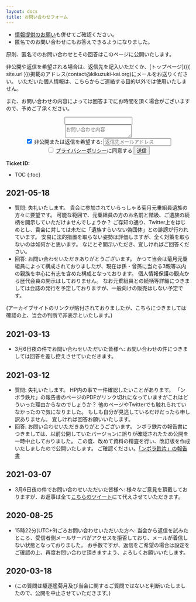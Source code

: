 ```yaml
---
layout: docs
title: お問い合わせフォーム
---
```


- [情報提供のお願い](/docs/seek.html)も併せてご確認ください。
- 匿名でのお問い合わせにもお答えできるようになりました。

原則、匿名でのお問い合わせとその回答はこのページに公開いたします。

非公開や返信を希望される場合は、返信先を記入いただくか、[トップページ]({{ site.url }})掲載のアドレス(contact@kikuzuki<span class="obfuscate">-</span>kai.org)にメールをお送りください。
いただいた個人情報は、こちらからご連絡する目的以外では使用いたしません。

また、お問い合わせの内容によっては回答までにお時間を頂く場合がございますので、予めご了承ください。

<div align="center">
<form name="contact" action="/docs/submitted.html" method="POST" netlify-honeypot="captcha" data-netlify="true">
  <div class="form-group hidden">
    <input class="controls" name="captcha" />
  </div>
  <div class="form-group">
    <textarea class="controls" name="お問い合わせ内容" placeholder="お問い合わせ内容" required></textarea>
  </div>
  <div class="form-group">
    <label><input type="checkbox" onclick="connecttext('email',this.checked);" checked /> 非公開または返信を希望する:</label>
    <input type="email" class="controls" name="返信先メールアドレス" placeholder="返信先メールアドレス" id="email" required />
  </div>
  <label><input type="checkbox" required /> <a href="/rules/privacy.html" target="_blank" rel="noopener">プライバシーポリシー</a>に同意する</label>
  <button type="submit" class="button">送信</button>
</form>
</div>

**Ticket ID:**
- TOC
{:toc}

## 2021-05-18
- 質問:
失礼いたします。
貴会に参加されていらっしゃる菊月元乗組員遺族の方々に要望です。
可能な範囲で、元乗組員の方のお名前と階級、ご遺族の続柄を開示していただけませんでしょうか？
ご存知の通り、Twitter上をはじめとし、貴会に対しては未だに「遺族すらいない偽団体」との誹謗が行われています。
安易に法的措置を取らない姿勢は評価しますが、全く対策を取らないのは如何かと思います。
なにとぞ開示いただき、宜しければご回答ください。
- 回答:
お問い合わせいただきありがとうございます。
かつて当会は菊月元乗組員によって構成されておりましたが、現在は孫・曾孫に当たる3親等以内の親族を中心に有志を含めた構成となっております。
個人情報保護の観点から歴代会員の開示はしておりません。
なお元乗組員との続柄等詳細につきましては会誌の発行を予定しておりますが、一般向けの販売はしない予定です。

(アーカイブサイトのリンクが貼付されておりましたが、こちらにつきましては確認の上、当会の判断で非表示といたします。)

## 2021-03-13
- 3月6日夜の件でお問い合わせいただいた皆様へ:
お問い合わせの件につきましては回答を差し控えさせていただきます。

## 2021-03-12
- 質問:
失礼いたします。
HP内の事で一件確認したいことがあります。
「ンボラ鉄片」の報告書のぺージのPDFがリンク切れになっていますがこれはどういった理由からなのでしょうか？
他のページやTwitterでも触れられていなかったので気になりました。
もしも自分が見逃しているだけだったら申し訳ありません。
宜しければ回答お願いいたします。
- 回答:
お問い合わせいただきありがとうございます。
ンボラ鉄片の報告書につきましては、以前公開していたバージョンに誤りが確認されたため公開を一時中止しておりました。
この度、改めて資料の精査を行い、改訂版を作成いたしましたので公開いたします。
ご確認ください。[「ンボラ鉄片」の報告書](/blog/mbola-irons-report.html)

## 2021-03-07
- 3月6日夜の件でお問い合わせいただいた皆様へ:
様々なご意見を頂戴しておりますが、お返事は全て[こちらのツイート](https://twitter.com/kikuzukikai/status/1368348956019675137?s=21)にて代えさせていただきます。

## 2020-08-25
- 15時22分(UTC+9)ごろお問い合わせいただいた方へ:
当会から返信を試みたところ、受信者側メールサーバがアクセスを拒否しており、メールが着信しない状態となっておりました。
お手数ですが、返信をご希望の場合は設定をご確認の上、再度お問い合わせ頂きますよう、よろしくお願いいたします。

## 2020-03-18
- (この質問は駆逐艦菊月及び当会に関するご質問ではないと判断いたしましたので、公開を中止させていただきます。)

<!--

- 質問: 
菊月保存会の社章「月輪に覗き菊」は寄贈されたのですか？
- 回答: 
いいえ。当該図案に関する譲渡契約は無く、また著作者人格権は消滅しておりません。

-->
